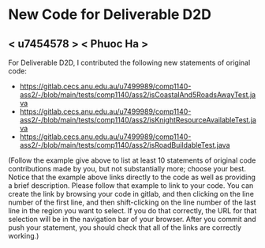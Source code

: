 # New Code for Deliverable D2D

## < u7454578 > < Phuoc Ha >

For Deliverable D2D, I contributed the following new statements of original code:

- https://gitlab.cecs.anu.edu.au/u7499989/comp1140-ass2/-/blob/main/tests/comp1140/ass2/isCoastalAnd5RoadsAwayTest.java
- https://gitlab.cecs.anu.edu.au/u7499989/comp1140-ass2/-/blob/main/tests/comp1140/ass2/isKnightResourceAvailableTest.java
- https://gitlab.cecs.anu.edu.au/u7499989/comp1140-ass2/-/blob/main/tests/comp1140/ass2/isRoadBuildableTest.java

(Follow the example give above to list at least 10 statements of original code contributions made by you, but not substantially more; choose your best. Notice that the example above links directly to the code as well as providing a brief description.   Please follow that example to link to your code.  You can create the link by browsing your code in gitlab, and then clicking on the line number of the first line, and then shift-clicking on the line number of the last line in the region you want to select.  If you do that correctly, the URL for that selection will be in the navigation bar of your browser.  After you commit and push your statement, you should check that all of the links are correctly working.)
